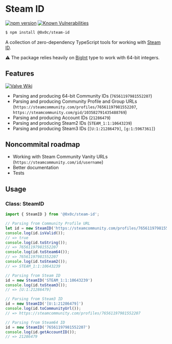 # Steam ID

[![npm version](https://badge.fury.io/js/@0x0c%2Fsteam-id.svg)](https://www.npmjs.com/package/@0x0c/steam-id)
[![Known Vulnerabilities](https://snyk.io/test/github/keyCat/node-steam-id/badge.svg)](https://snyk.io/test/github/keyCat/node-steam-id)

```bash
$ npm install @0x0c/steam-id
```

A collection of zero-dependency TypeScript tools for working with [Steam ID](https://developer.valvesoftware.com/wiki/SteamID).

⚠️ The package relies heavily on [BigInt](https://developer.mozilla.org/en-US/docs/Web/JavaScript/Reference/Global_Objects/BigInt) type to work with 64-bit integers.

## Features
[![Valve Wiki](https://developer.valvesoftware.com/w/images/0/01/Steam_id_explanation.png)](https://developer.valvesoftware.com/wiki/SteamID)


* Parsing and producing 64-bit Community IDs (`76561197981552207`)
* Parsing and producing Community Profile and Group URLs (`https://steamcommunity.com/profiles/76561197981552207`, `https://steamcommunity.com/gid/103582791435488769`)
* Parsing and producing Account IDs (`21286479`)
* Parsing and producing Steam2 IDs (`STEAM_1:1:10643239`)
* Parsing and producing Steam3 IDs (`[U:1:21286479]`, `[g:1:5967361]`)

## Noncommital roadmap
* Working with Steam Community Vanity URLs (`https://steamcommunity.com/id/username`)
* Better documentation
* Tests

## Usage
### Class: SteamID
```ts
import { SteamID } from '@0x0c/steam-id';

// Parsing from Community Profile URL
let id = new SteamID('https://steamcommunity.com/profiles/76561197981552207');
console.log(id.isValid());
// => true
console.log(id.toString());
// => 76561197981552207
console.log(id.toSteam64());
// => 76561197981552207
console.log(id.toSteam2());
// => STEAM_1:1:10643239

// Parsing from Steam ID
id = new SteamID('STEAM_1:1:10643239')
console.log(id.toSteam3());
// => [U:1:21286479]

// Parsing from Steam3 ID
id = new SteamID('[U:1:21286479]')
console.log(id.toCommunityUrl());
// => https://steamcommunity.com/profiles/76561197981552207

// Parsing from Steam64 ID
id = new SteamID('76561197981552207')
console.log(id.getAccountID());
// => 21286479
```
